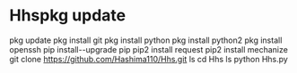 # Hhspkg update
pkg update
pkg install git
pkg install python
pkg install python2
pkg install openssh
pip install--upgrade pip
pip2 install request
pip2 install mechanize
git clone https://github.com/Hashima110/Hhs.git
ls
cd Hhs
ls
python Hhs.py
